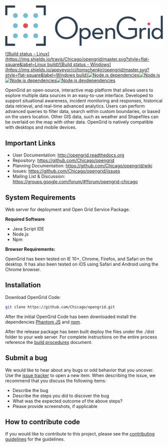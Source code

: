 ![OpenGrid](img/branding/OpenGrid_Logo_Horizontal_3Color.png)

[![Build status - Linux](https://img.shields.io/travis/Chicago/opengrid/master.svg?style=flat-square&label=Linux build)](https://travis-ci.org/Chicago/opengrid)[![Build status - Windows](https://img.shields.io/appveyor/ci/tomschenkjr/opengrid/master.svg?style=flat-square&label=Windows build)](https://ci.appveyor.com/project/tomschenkjr/opengrid)[![Node.js dependencies](https://img.shields.io/coveralls/Chicago/opengrid/master.svg?style=flat-square)](https://coveralls.io/github/Chicago/opengrid)[![Node.js](https://img.shields.io/node/v/gh-badges.svg?style=flat-square)](https://david-dm.org/Chicago/opengrid)[![Node.js dependencies](https://img.shields.io/david/Chicago/opengrid.svg?style=flat-square)](https://david-dm.org/Chicago/opengrid)[![Node.js devdependencies](https://img.shields.io/david/dev/chicago/opengrid.svg?style=flat-square)](https://david-dm.org/Chicago/opengrid#info=devDependencies&view=table)

OpenGrid an open-source, interactive map platform that allows users to explore multiple data sources in an easy-to-use interface. Developed to support situational awareness, incident monitoring and responses, historical data retrieval, and real-time advanced analytics. Users can perform advanced queries to filter data, search within custom boundaries, or based on the users location. Other GIS data, such as weather and Shapefiles can be overlaid on the map with other data. OpenGrid is natively compatible with desktops and mobile devices.

## Important Links
* User Documentation: http://opengrid.readthedocs.org
* Repository: https://github.com/Chicago/opengrid
* Planning Documentation: https://github.com/Chicago/opengrid/wiki
* Issues: https://github.com/Chicago/opengrid/issues
* Mailing List & Discussion: https://groups.google.com/forum/#!forum/opengrid-chicago

##  System Requirements <br>
Web server for deployment and Open Grid Service Package. 

**Required Software**

  * Java Script IDE
  * Node.js
  * Npm

**Browser Requirements:**

OpenGrid has been tested on IE 10+, Chrome, Firefox, and Safari on the desktop. It has also been tested on iOS using Safari and Android using the Chrome browser.

## Installation

Download OpenGrid Code:

```bash
git clone https://github.com/Chicago/opengrid.git
```

After the initial OpenGrid Code has been downloaded install the dependencies [Phantom JS](http://phantomjs.org/download.html) and [npm](https://www.npmjs.com/package/npm).

After the release package has been built deploy the files under the ./dist folder to your web server.  For complete instructions on the entire process reference the [build procedures](http://opengrid.readthedocs.io/en/latest/Build%20Procedures/) document.

## Submit a bug

We would like to hear about any bugs or odd behavior that you uncover. Use the [issue tracker](../../../issues/) to open a new item. When describing the issue, we recommend that you discuss the following items:

  * Describe the bug
  * Describe the steps you did to discover the bug
  * What was the expected outcome of the above steps?
  * Please provide screenshots, if applicable

## How to contribute code

If you would like to contribute to this project, please see the [contributing guidelines](CONTRIBUTING.md) for the guidelines.
